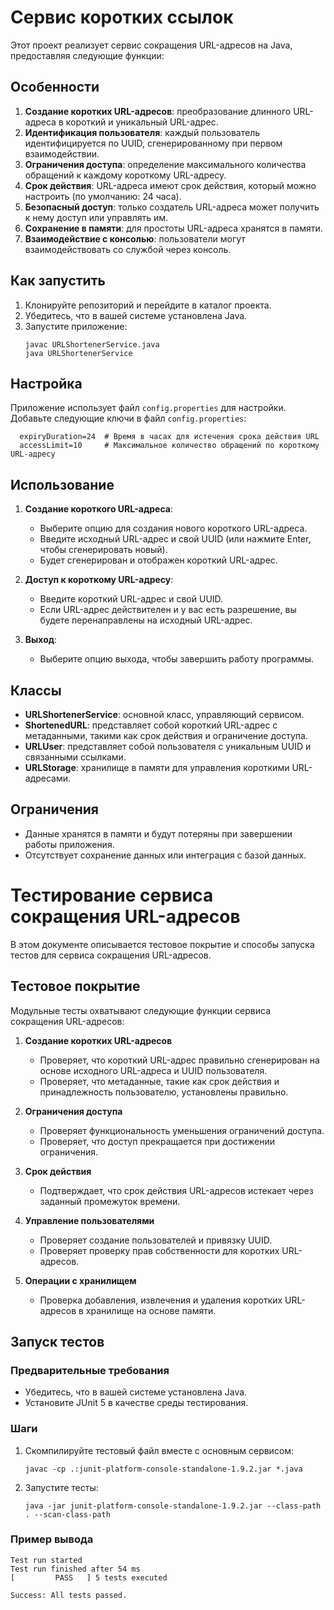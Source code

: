 # Сервис коротких ссылок

Этот проект реализует сервис сокращения URL-адресов на Java, предоставляя следующие функции:

## Особенности
1. **Создание коротких URL-адресов**: преобразование длинного URL-адреса в короткий и уникальный URL-адрес.
2. **Идентификация пользователя**: каждый пользователь идентифицируется по UUID, сгенерированному при первом взаимодействии.
3. **Ограничения доступа**: определение максимального количества обращений к каждому короткому URL-адресу.
4. **Срок действия**: URL-адреса имеют срок действия, который можно настроить (по умолчанию: 24 часа).
5. **Безопасный доступ**: только создатель URL-адреса может получить к нему доступ или управлять им.
6. **Сохранение в памяти**: для простоты URL-адреса хранятся в памяти.
7. **Взаимодействие с консолью**: пользователи могут взаимодействовать со службой через консоль.

## Как запустить
1. Клонируйте репозиторий и перейдите в каталог проекта.
2. Убедитесь, что в вашей системе установлена Java.
3. Запустите приложение:
   ```
   javac URLShortenerService.java
   java URLShortenerService
   ```

## Настройка
 Приложение использует файл `config.properties` для настройки. Добавьте следующие ключи в файл `config.properties`:
```
  expiryDuration=24  # Время в часах для истечения срока действия URL
  accessLimit=10     # Максимальное количество обращений по короткому URL-адресу
```

## Использование
1. **Создание короткого URL-адреса**:
   - Выберите опцию для создания нового короткого URL-адреса.
   - Введите исходный URL-адрес и свой UUID (или нажмите Enter, чтобы сгенерировать новый).
   - Будет сгенерирован и отображен короткий URL-адрес.

2. **Доступ к короткому URL-адресу**:
   - Введите короткий URL-адрес и свой UUID.
   - Если URL-адрес действителен и у вас есть разрешение, вы будете перенаправлены на исходный URL-адрес.

3. **Выход**:
   - Выберите опцию выхода, чтобы завершить работу программы.

## Классы
- **URLShortenerService**: основной класс, управляющий сервисом.
- **ShortenedURL**: представляет собой короткий URL-адрес с метаданными, такими как срок действия и ограничение доступа.
- **URLUser**: представляет собой пользователя с уникальным UUID и связанными ссылками.
- **URLStorage**: хранилище в памяти для управления короткими URL-адресами.

## Ограничения
- Данные хранятся в памяти и будут потеряны при завершении работы приложения.
- Отсутствует сохранение данных или интеграция с базой данных.

# Тестирование сервиса сокращения URL-адресов

В этом документе описывается тестовое покрытие и способы запуска тестов для сервиса сокращения URL-адресов.

## Тестовое покрытие
Модульные тесты охватывают следующие функции сервиса сокращения URL-адресов:

1. **Создание коротких URL-адресов**
   - Проверяет, что короткий URL-адрес правильно сгенерирован на основе исходного URL-адреса и UUID пользователя.
   - Проверяет, что метаданные, такие как срок действия и принадлежность пользователю, установлены правильно.

2. **Ограничения доступа**
   - Проверяет функциональность уменьшения ограничений доступа.
   - Проверяет, что доступ прекращается при достижении ограничения.

3. **Срок действия**
   - Подтверждает, что срок действия URL-адресов истекает через заданный промежуток времени.

4. **Управление пользователями**
   - Проверяет создание пользователей и привязку UUID.
   - Проверяет проверку прав собственности для коротких URL-адресов.

5. **Операции с хранилищем**
   - Проверка добавления, извлечения и удаления коротких URL-адресов в хранилище на основе памяти.

## Запуск тестов
### Предварительные требования
- Убедитесь, что в вашей системе установлена Java.
- Установите JUnit 5 в качестве среды тестирования.

### Шаги
1. Скомпилируйте тестовый файл вместе с основным сервисом:
   ```
   javac -cp .:junit-platform-console-standalone-1.9.2.jar *.java
   ```
2. Запустите тесты:
   ```
   java -jar junit-platform-console-standalone-1.9.2.jar --class-path . --scan-class-path
   ```

### Пример вывода
```plaintext
Test run started
Test run finished after 54 ms
[         PASS   ] 5 tests executed

Success: All tests passed.
```
